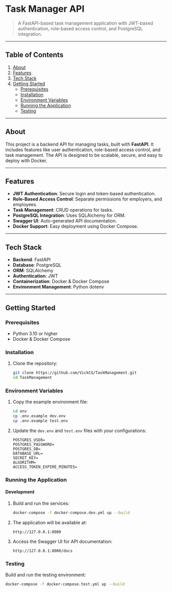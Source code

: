 # Task Manager API

> A FastAPI-based task management application with JWT-based authentication, role-based access control, and PostgreSQL integration.

---

## Table of Contents

1. [About](#about)
2. [Features](#features)
3. [Tech Stack](#tech-stack)
4. [Getting Started](#getting-started)
   - [Prerequisites](#prerequisites)
   - [Installation](#installation)
   - [Environment Variables](#environment-variables)
   - [Running the Application](#running-the-application)
   - [Testing](#testing)

---

## About

This project is a backend API for managing tasks, built with **FastAPI**. It includes features like user authentication, role-based access control, and task management. The API is designed to be scalable, secure, and easy to deploy with Docker.

---

## Features

- **JWT Authentication**: Secure login and token-based authentication.
- **Role-Based Access Control**: Separate permissions for employers, and employees.
- **Task Management**: CRUD operations for tasks.
- **PostgreSQL Integration**: Uses SQLAlchemy for ORM.
- **Swagger UI**: Auto-generated API documentation.
- **Docker Support**: Easy deployment using Docker Compose.

---

## Tech Stack

- **Backend**: FastAPI
- **Database**: PostgreSQL
- **ORM**: SQLAlchemy
- **Authentication**: JWT
- **Containerization**: Docker & Docker Compose
- **Environment Management**: Python dotenv

---

## Getting Started

### Prerequisites

- Python 3.10 or higher
- Docker & Docker Compose

### Installation

1. Clone the repository:

   ```bash
   git clone https://github.com/VickCG/TaskManagement.git
   cd TaskManagement
   ```

### Environment Variables

1. Copy the example environment file:

   ```bash
   cd env
   cp .env.example dev.env
   cp .env.example test.env
   ```

2. Update the `dev.env` and `test.env` files with your configurations:

   ```env
   POSTGRES_USER=
   POSTGRES_PASSWORD=
   POSTGRES_DB=
   DATABASE_URL=
   SECRET_KEY=
   ALGORITHM=
   ACCESS_TOKEN_EXPIRE_MINUTES=
   ```

### Running the Application

#### Development

1. Build and run the services:

   ```bash
   docker-compose -f docker-compose.dev.yml up --build
   ```

2. The application will be available at:

   ```
   http://127.0.0.1:8000
   ```

3. Access the Swagger UI for API documentation:

   ```
   http://127.0.0.1:8000/docs
   ```

### Testing

Build and run the testing environment:

```bash
docker-compose -f docker-compose.test.yml up --build
```
